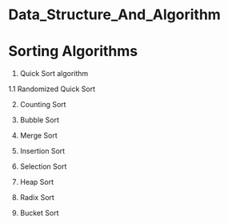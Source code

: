 # Data_Structure_And_Algorithm

# Sorting Algorithms
1. Quick Sort algorithm 

1.1 Randomized Quick Sort



2. Counting Sort

3. Bubble Sort

4. Merge Sort

5. Insertion Sort

6. Selection Sort

7. Heap Sort

8. Radix Sort

9. Bucket Sort
